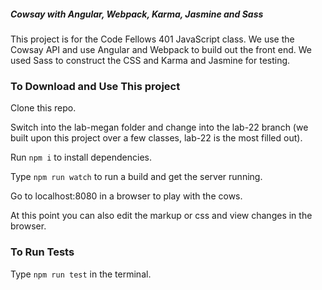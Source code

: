 ##### Cowsay with Angular, Webpack, Karma, Jasmine and Sass

This project is for the Code Fellows 401 JavaScript class. We use the Cowsay API and use Angular and Webpack to build out the front end. We used Sass to construct the CSS and Karma and Jasmine for testing.

### To Download and Use This project

Clone this repo.

Switch into the lab-megan folder and change into the lab-22 branch (we built upon this project over a few classes, lab-22 is the most filled out).

Run `npm i` to install dependencies.

Type `npm run watch` to run a build and get the server running.

Go to localhost:8080 in a browser to play with the cows.

At this point you can also edit the markup or css and view changes in the browser.

### To Run Tests

Type `npm run test` in the terminal.
